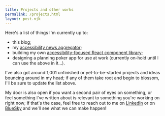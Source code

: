 ```yaml
---
title: Projects and other works
permalink: /projects.html
layout: post.njk
---
```


Here's a list of things I'm currently up to:

- this blog;
- my <a href="https://a11y-aggregator.web.app/">accessibility news aggregator</a>;
- building my own <a href="https://www.npmjs.com/package/@damienrobson/clarityui" target="_blank">accessibility-focused React component library</a>;
- designing a planning poker app for use at work (currently on-hold until I can use the above in it...).

I've also got around 1,001 unfinished or yet-to-be-started projects and ideas
bouncing around in my head; if any of them take root and begin to blossom,
I'll be sure to update the list above.

My door is also open if you want a second pair of eyes on something, or
feel something I've written about is relevant to something you're working
on right now; if that's the case, feel
free to reach out to me on <a href="https://www.linkedin.com/in/damien-r-4b9b37371/" target="_blank">LinkedIn</a>
or on <a href="https://bsky.app/profile/damienrobson.bsky.social/" target="_blank">BlueSky</a>
and we'll see what we can make happen!
